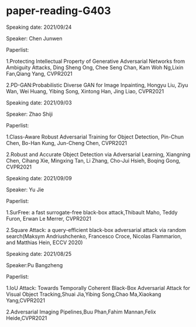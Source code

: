 # paper-reading-G403

Speaking date: 2021/09/24

Speaker: Chen Junwen

Paperlist:

1.Protecting Intellectual Property of Generative Adversarial Networks from Ambiguity Attacks, Ding Sheng Ong, Chee Seng Chan, Kam Woh Ng,Lixin Fan,Qiang Yang, CVPR2021

2.PD-GAN:Probabilistic Diverse GAN for Image Inpainting, Hongyu Liu, Ziyu Wan, Wei Huang, Yibing Song, Xintong Han, Jing Liao, CVPR2021


Speaking date: 2021/09/03

Speaker: Zhao Shiji

Paperlist:

1.Class-Aware Robust Adversarial Training for Object Detection, Pin-Chun Chen, Bo-Han Kung, Jun-Cheng Chen, CVPR2021

2.Robust and Accurate Object Detection via Adversarial Learning, Xiangning Chen, Cihang Xie, Mingxing Tan, Li Zhang, Cho-Jui Hsieh, Boqing Gong, CVPR2021

Speaking date: 2021/09/09

Speaker: Yu Jie

Paperlist:

1.SurFree: a fast surrogate-free black-box attack,Thibault Maho, Teddy Furon, Erwan Le Merrer, CVPR2021


2.Square Attack: a query-efficient black-box adversarial attack via random search(Maksym Andriushchenko, Francesco Croce, Nicolas Flammarion, and Matthias Hein, ECCV 2020)


Speaking date: 2021/08/25

Speaker:Pu Bangzheng

Paperlist:

1.IoU Attack: Towards Temporally Coherent Black-Box Adversarial Attack for Visual Object Tracking,Shuai Jia,Yibing Song,Chao Ma,Xiaokang Yang,CVPR2021

2.Adversarial Imaging Pipelines,Buu Phan,Fahim Mannan,Felix Heide,CVPR2021


